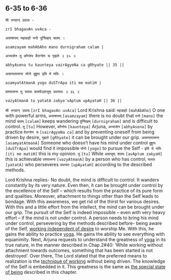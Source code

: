 ## 6-35 to 6-36


```shloka-sa
श्री भगवान् उवाच -
```
```shloka-sa-hk
zrI bhagavAn uvAca -
```
```shloka-sa
असम्शयम् महाबाहो मनो दुर्निग्रहम् चलम् ।
```
```shloka-sa-hk
asamzayam mahAbAho mano durnigraham calam |
```
```shloka-sa
अभ्यासेन तु कौन्तेय वैराग्येण च गृह्यते ॥ ३५ ॥
```
```shloka-sa-hk
abhyAsena tu kaunteya vairAgyeNa ca gRhyate || 35 ||
```

```shloka-sa
असम्यतात्मना योगो दुष्ट्राप इति मे मतिः ।
```
```shloka-sa-hk
asamyatAtmanA yogo duSTrApa iti me matiH |
```
```shloka-sa
वश्यात्मना तु यतता शक्योऽवाप्तुम् उपायतः ॥ ३६ ॥
```
```shloka-sa-hk
vazyAtmanA tu yatatA zakyo'vAptum upAyataH || 36 ||
```

`श्री भगवान् उवाच` `[zrI bhagavAn uvAca]` Lord Krishna said: `महाबाहो` `[mahAbAho]` O one with powerful arms, `असम्शयम्` `[asamzayam]` there is no doubt that `मनो` `[mano]` the mind `चलम्` `[calam]` keeps wandering `दुर्निग्रहम्` `[durnigraham]` and is difficult to control. `तु` `[tu]` However, `कौन्तेय` `[kaunteya]` Arjuna, `अभ्यासेन` `[abhyAsena]` by practice `वैराग्येण च` `[vairAgyeNa ca]` and by preventing oneself from being driven by desire, `गृह्यते` `[gRhyate]` it can be brought under our grip.
`असम्यतात्मना` `[asamyatAtmanA]` Someone who doesn’t​ have his mind under control `दुष्ट्राप` `[duSTrApa]` would find it impossible `योगो` `[yogo]` to pursue the Self - `इति मे मतिः` `[iti me matiH]` this is my opinion. `तु` `[tu]` While `अवाप्तुम् शक्यः` `[avAptum zakyaH]` this is achievable `वश्यात्मना` `[vazyAtmanA]` by a person who has control, `यतता` `[yatatA]` who perseveres `उपायतः` `[upAyataH]` according to the described methods.



Lord Krishna replies- No doubt, the mind is difficult to control. It wanders constantly by its very nature. Even then, it can be brought under control by the excellence of the Self – which results from the practice of its pure form and qualities. 
Moreover, attachment to things other than the Self leads to bondage. With this awareness, we get rid of the thirst for various desires. With this and a little effort from the intellect, the mind can be brought under our grip. 
The pursuit of the Self is indeed impossible – even with very heavy effort – if the mind is not under control. A person needs to bring his mind under control, persevering by the methods described before- being aware of the Self, [working independent of desire](rId81) to worship Me. 
With this, he gains the ability to practice [yoga](yoga_state_of_being). He gains the ability to see everything with equanimity.
Next, Arjuna requests to understand the greatness of [yoga](yoga_state_of_being) in its true nature, in the manner described in Chap.2#40: ‘While working without attachment towards outcomes, something that has been started is not destroyed’. Over there, The Lord stated that the preferred means to realization is the [technique of working](rId82) without being driven. The knowledge of the Self is embedded in it. This greatness is the same as [the special state of being](yoga_state_of_being) described in this chapter.


